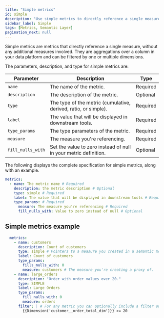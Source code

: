 ```yaml
---
title: "Simple metrics"
id: simple
description: "Use simple metrics to directly reference a single measure."
sidebar_label: Simple
tags: [Metrics, Semantic Layer]
pagination_next: null
---
```


Simple metrics are metrics that directly reference a single measure, without any additional measures involved. They are aggregations over a column in your data platform and can be filtered by one or multiple dimensions.

 The parameters, description, and type for simple metrics are: 

| Parameter | Description | Type |
| --------- | ----------- | ---- |
| `name` | The name of the metric. | Required |
| `description` | The description of the metric. | Optional |
| `type` | The type of the metric (cumulative, derived, ratio, or simple). | Required |
| `label` | The value that will be displayed in downstream tools. | Required |
| `type_params` | The type parameters of the metric. | Required |
| `measure` | The measure you're referencing. | Required |
| `fill_nulls_with` | Set the value to zero instead of null in your metric definition. | Optional |

The following displays the complete specification for simple metrics, along with an example.


```yaml
metrics:
  - name: The metric name # Required
    description: the metric description # Optional
    type: simple # Required
    label: The value that will be displayed in downstream tools # Required
    type_params: # Required
      measure: The measure you're referencing # Required
      fill_nulls_with: Value to zero instead of null # Optional

```

<!-- create_metric not supported yet
:::tip

If you've already defined the measure using the `create_metric: true` parameter, you don't need to create simple metrics. However, if you want to include a filter or in the final metric, you'll need to define and create a simple metric.
:::
-->

## Simple metrics example

```yaml
  metrics: 
    - name: customers
      description: Count of customers
      type: simple # Pointers to a measure you created in a semantic model
      label: Count of customers
      type_params:
        fills_nulls_with: 0
        measure: customers # The measure you're creating a proxy of.
    - name: large_orders
      description: "Order with order values over 20."
      type: SIMPLE
      label: Large Orders
      type_params:
        fill_nulls_with: 0
        measure: orders
      filter: | # For any metric you can optionally include a filter on dimension values
        {{Dimension('customer__order_total_dim')}} >= 20
```

